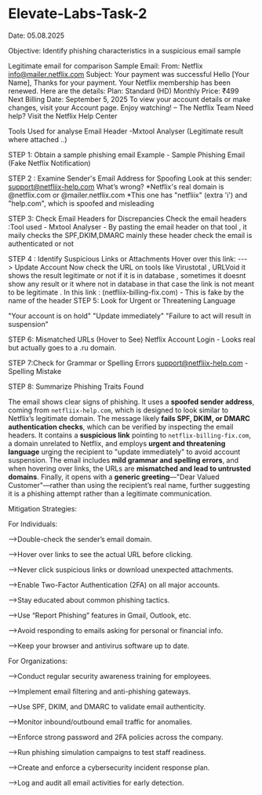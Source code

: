 # Elevate-Labs-Task-2

Date: 05.08.2025

Objective: Identify phishing characteristics in a suspicious email sample

Legitimate email for comparison
Sample Email:
 From: Netflix info@mailer.netflix.com
 Subject: Your payment was successful
   Hello [Your Name],
   Thanks for your payment.
   Your Netflix membership has been renewed. Here are the details:
   Plan: Standard (HD)
   Monthly Price: ₹499
   Next Billing Date: September 5, 2025
   To view your account details or make changes, visit your Account page.
   Enjoy watching!
                        – The Netflix Team
Need help? Visit the Netflix Help Center

Tools Used for analyse Email Header
  -Mxtool Analyser 
(Legitimate result where attached ..)

STEP 1: Obtain a sample phishing email
Example -  Sample Phishing Email (Fake Netflix Notification)

STEP 2 : Examine Sender's Email Address for Spoofing
Look at this sender:   support@netfliix-help.com
What’s wrong?
*Netflix's real domain is @netflix.com or @mailer.netflix.com
*This one has "netfliix" (extra 'i') and "help.com", which is spoofed and misleading

STEP 3: Check Email Headers for Discrepancies
Check the email headers :Tool used - Mxtool Analyser
    - By pasting the email header on that tool , it maily checks the SPF,DKIM,DMARC mainly these header check the email is authenticated or not

STEP 4 : Identify Suspicious Links or Attachments
Hover over this link:
 ---> Update Account Now
 check the URL on tools like Virustotal , URLVoid it shows the result legitimate or not if it is in database , sometimes it doesnt show any result or it where not in database in that case the link is not meant to be legitimate .
 In this  link : (netfliix-billing-fix.com) - This is fake by the name of the header 
STEP 5: Look for Urgent or Threatening Language

"Your account is on hold"
"Update immediately"
"Failure to act will result in suspension"

STEP 6: Mismatched URLs (Hover to See)
Netflix Account Login - Looks real but actually goes to a .ru domain.

STEP 7:Check for Grammar or Spelling Errors
support@netfliix-help.com - Spelling Mistake

STEP 8:  Summarize Phishing Traits Found

The email shows clear signs of phishing. It uses a **spoofed sender address**, coming from `netfliix-help.com`, which is designed to look similar to Netflix’s legitimate domain. The message likely **fails SPF, DKIM, or DMARC authentication checks**, which can be verified by inspecting the email headers. It contains a **suspicious link** pointing to `netflix-billing-fix.com`, a domain unrelated to Netflix, and employs **urgent and threatening language** urging the recipient to "update immediately" to avoid account suspension. The email includes **mild grammar and spelling errors**, and when hovering over links, the URLs are **mismatched and lead to untrusted domains**. Finally, it opens with a **generic greeting**—"Dear Valued Customer"—rather than using the recipient’s real name, further suggesting it is a phishing attempt rather than a legitimate communication.


Mitigation Strategies:

 For Individuals:

 -->Double-check the sender’s email domain.
 
 -->Hover over links to see the actual URL before clicking.
 
 -->Never click suspicious links or download unexpected attachments.
 
 -->Enable Two-Factor Authentication (2FA) on all major accounts.
 
 -->Stay educated about common phishing tactics.
 
 -->Use “Report Phishing” features in Gmail, Outlook, etc.
 
 -->Avoid responding to emails asking for personal or financial info.
 
 -->Keep your browser and antivirus software up to date.

 For Organizations:
 
 -->Conduct regular security awareness training for employees.
 
 -->Implement email filtering and anti-phishing gateways.
 
 -->Use SPF, DKIM, and DMARC to validate email authenticity.
 
 -->Monitor inbound/outbound email traffic for anomalies.
 
 -->Enforce strong password and 2FA policies across the company.
 
 -->Run phishing simulation campaigns to test staff readiness.
 
 -->Create and enforce a cybersecurity incident response plan.
 
 -->Log and audit all email activities for early detection.











